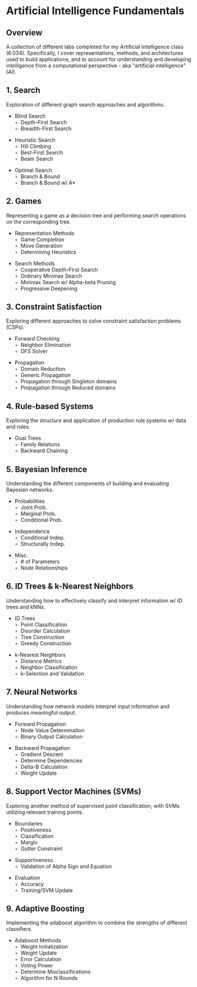 # Artificial Intelligence Fundamentals

## Overview
A collection of different labs completed for my Artificial Intelligence class (6.034). Specifically, I cover representations, methods, and architectures used to build applications, and to account for understanding and developing intelligence from a computational perspective - aka "artificial intelligence" (AI).

## 1. Search
Exploration of different graph search approaches and algorithms.

* Blind Search  
◦&nbsp; Depth-First Search  
◦&nbsp; Breadth-First Search
    
* Heuristic Search  
◦&nbsp; Hill Climbing  
◦&nbsp; Best-First Search  
◦&nbsp; Beam Search   

* Optimal Search  
◦&nbsp; Branch & Bound  
◦&nbsp; Branch & Bound w/ A*  

## 2. Games
Representing a game as a decision tree and performing search operations on the corresponding tree.

* Representation Methods  
◦&nbsp; Game Completion  
◦&nbsp; Move Generation  
◦&nbsp; Determining Heuristics  

* Search Methods  
◦&nbsp; Cooperative Depth-First Search  
◦&nbsp; Ordinary Minimax Search  
◦&nbsp; Minimax Search w/ Alpha-beta Pruning  
◦&nbsp; Progressive Deepening  

## 3. Constraint Satisfaction
Exploring different approaches to solve constraint satisfaction problems (CSPs).

* Forward Checking  
◦&nbsp; Neighbor Elimination  
◦&nbsp; DFS Solver  

* Propagation  
◦&nbsp; Domain Reduction  
◦&nbsp; Generic Propagation  
◦&nbsp; Propagation through Singleton domains  
◦&nbsp; Propagation through Reduced domains  

## 4. Rule-based Systems
Exploring the structure and application of production rule systems w/ data and rules.

* Goal Trees  
◦&nbsp; Family Relations  
◦&nbsp; Backward Chaining  

## 5. Bayesian Inference
Understanding the different components of building and evaluating Bayesian networks.

* Probabilities  
◦&nbsp; Joint Prob.  
◦&nbsp; Marginal Prob.  
◦&nbsp; Conditional Prob.  

* Independence  
◦&nbsp; Conditional Indep.  
◦&nbsp; Structurally Indep.  

* Misc.  
◦&nbsp; # of Parameters  
◦&nbsp; Node Relationships  

## 6. ID Trees & k-Nearest Neighbors
Understanding how to effectively classify and interpret information w/ ID trees and kNNs.

* ID Trees  
◦&nbsp; Point Classification  
◦&nbsp; Disorder Calculation  
◦&nbsp; Tree Construction  
◦&nbsp; Greedy Construction  

* k-Nearest Neighbors  
◦&nbsp; Distance Metrics  
◦&nbsp; Neighbor Classification  
◦&nbsp; k-Selection and Validation  

## 7. Neural Networks
Understanding how network models interpret input information and produces meaningful output.

* Forward Propagation  
◦&nbsp; Node Value Determination  
◦&nbsp; Binary Output Calculation  

* Backward Propagation  
◦&nbsp; Gradient Descent  
◦&nbsp; Determine Dependencies  
◦&nbsp; Delta-B Calculation  
◦&nbsp; Weight Update  

## 8. Support Vector Machines (SVMs)
Exploring another method of supervised point classification, with SVMs utilizing relevant training points.

* Boundaries  
◦&nbsp; Positiveness  
◦&nbsp; Classification  
◦&nbsp; Margin  
◦&nbsp; Gutter Constraint  

* Supportiveness  
◦&nbsp; Validation of Alpha Sign and Equation  

* Evaluation  
◦&nbsp; Accuracy  
◦&nbsp; Training/SVM Update  

## 9. Adaptive Boosting
Implementing the adaboost algorithm to combine the strengths of different classifiers.

* Adaboost Methods  
◦&nbsp; Weight Initialization  
◦&nbsp; Weight Update  
◦&nbsp; Error Calculation  
◦&nbsp; Voting Power  
◦&nbsp; Determine Misclassifications  
◦&nbsp; Algorithm for N Rounds

